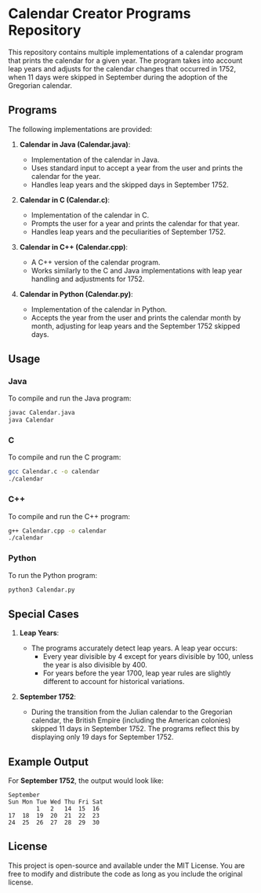 
# Calendar Creator Programs Repository

This repository contains multiple implementations of a calendar program that prints the calendar for a given year. The program takes into account leap years and adjusts for the calendar changes that occurred in 1752, when 11 days were skipped in September during the adoption of the Gregorian calendar.

## Programs

The following implementations are provided:

1. **Calendar in Java (Calendar.java)**:
   - Implementation of the calendar in Java.
   - Uses standard input to accept a year from the user and prints the calendar for the year.
   - Handles leap years and the skipped days in September 1752.

2. **Calendar in C (Calendar.c)**:
   - Implementation of the calendar in C.
   - Prompts the user for a year and prints the calendar for that year.
   - Handles leap years and the peculiarities of September 1752.

3. **Calendar in C++ (Calendar.cpp)**:
   - A C++ version of the calendar program.
   - Works similarly to the C and Java implementations with leap year handling and adjustments for 1752.

4. **Calendar in Python (Calendar.py)**:
   - Implementation of the calendar in Python.
   - Accepts the year from the user and prints the calendar month by month, adjusting for leap years and the September 1752 skipped days.

## Usage

### Java
To compile and run the Java program:
```bash
javac Calendar.java
java Calendar
```

### C
To compile and run the C program:
```bash
gcc Calendar.c -o calendar
./calendar
```

### C++
To compile and run the C++ program:
```bash
g++ Calendar.cpp -o calendar
./calendar
```

### Python
To run the Python program:
```bash
python3 Calendar.py
```

## Special Cases

1. **Leap Years**:
   - The programs accurately detect leap years. A leap year occurs:
     - Every year divisible by 4 except for years divisible by 100, unless the year is also divisible by 400.
     - For years before the year 1700, leap year rules are slightly different to account for historical variations.

2. **September 1752**:
   - During the transition from the Julian calendar to the Gregorian calendar, the British Empire (including the American colonies) skipped 11 days in September 1752. The programs reflect this by displaying only 19 days for September 1752.

## Example Output

For **September 1752**, the output would look like:

```
September
Sun	Mon	Tue	Wed	Thu	Fri	Sat
		1	2	14	15	16
17	18	19	20	21	22	23
24	25	26	27	28	29	30
```

## License

This project is open-source and available under the MIT License. You are free to modify and distribute the code as long as you include the original license.

